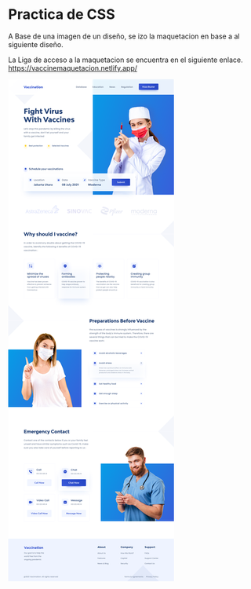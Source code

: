 # Practica de CSS

A Base de una imagen de un diseño, se izo la maquetacion en base a al siguiente diseño.

La Liga de acceso a la maquetacion se encuentra en el siguiente enlace. https://vaccinemaquetacion.netlify.app/

![img](image/README/1648138797244.png)
